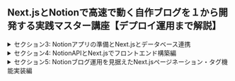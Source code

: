 ## Next.jsとNotionで高速で動く自作ブログを１から開発する実践マスター講座【デプロイ運用まで解説】

<details>
<summary> セクション3: Notionアプリの準備とNext.jsとデータベース連携 </summary>

| NO | 内容 |
| ---- | ---- |
| 6. | Notionアプリをインストールしてみよう |
| 7. | 【追加】次の動画におけるNext.jsの雛形を作る際の変更点 |
| 8. | Next.jsを使ってプロジェクトの雛形を準備しよう|
| 9. | TailwindCSSをNext.jsに導入してみよう |
| 10. | Next.jsにTypescriptを導入してみよう |
| 11. | NotionAPI用にNotionデータベースを作成してみよう |
| 12. | NotionデータベースIDとトークンを取得するインテグレーション作業をはじめよう |
</details>
<details>
<summary> セクション4: NotionAPIとNext.jsでフロントエンド構築編 </summary>

| NO | 内容 |
| ---- | ---- |
| 13. | 公式NotionAPI用ライブラリをインストールして使ってみよう |
| 14. | SSG（ISR）でNotionで投稿した記事を全て取得してみよう |
| 15. | 記事タイトルやタグ取得用のメタデータ取得関数を作ってみよう |
| 16. | Notionに投稿している記事のタグを全て取得してみよう |
| 17. | TailwindCSSを使って記事内容をブラウザに出力してみよう |
| 18. | ブログ用にレイアウトを調整してみよう |
| 19. | 【修正】ハイドレーションエラーになる場合の修正 |
| 20. | 全ページ共通のナビゲーションバーを作ってみよう |
| 21. | 動的ルーディングでNotion記事詳細ページを作成してみよう |
| 22. | 詳細記事のデータを取得するNotionAPIを実装しよう |
| 23. | SSG(ISR)ページにgetStaticPathsを設定してみよう |
| 24. | Slugのパス指定を動的に変更してみよう |
| 25. | notion-to-markdownライブラリを使って記事内容をマークダウンに変更しよう |
| 26. | ReactMarkdownライブラリでマークダウンをそのまま本文に書き換えてみよう |
| 27. | シンタックスハイライトでcodeタグを見やすく変更してみよう |
| 28. | 記事本文の文字フォントと大きさ、ダークモードへ変更してみよう |

</details>
<details>
<summary> セクション5: Notionブログ運用を見据えたNext.jsページネーション・タグ機能実装編 </summary>

| NO | 内容 |
| ---- | ---- |
| 29. | Notionデータベースに10記事追加してみよう |
| 30. | トップページではブログ記事を4つだけ投稿するように変更してみよう |
| 31. | もっとブログを見る専用ページを作成してみよう |
| 32. | 【修正】次の動画の修正点について |
| 33. | もっとブログを見る専用ページのレイアウトを変更してみよう |
| 34. | 閲覧中のページ数によって出力するブログを変更してみよう |
<!-- | 35. | getStaticPathsを閲覧ページ番号に応じて変更させてみよう |
| 36. | forループを使って動的パス設定に対応させよう |
| 37. |  |
| 38. |  |
| 39. |  |
| 40. |  | -->

</details>
